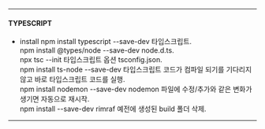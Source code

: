 - - -
#### TYPESCRIPT
* install
npm install typescript --save-dev 타입스크립트.  
npm install @types/node --save-dev node.d.ts.  
npx tsc --init 타입스크립트 옵션 tsconfig.json.  
npm install ts-node --save-dev 타입스크립트 코드가 컴파일 되기를 기다리지 않고 바로 타입스크립트 코드를 실행.  
npm install nodemon --save-dev nodemon 파일에 수정/추가와 같은 변화가 생기면 자동으로 재시작.  
npm install --save-dev rimraf 예전에 생성된 build 폴더 삭제.  
- - -
